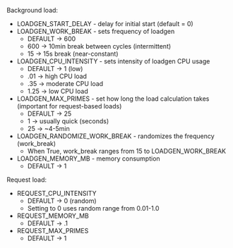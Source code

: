 Background load:  
* LOADGEN_START_DELAY - delay for initial start (default = 0)
* LOADGEN_WORK_BREAK - sets frequency of loadgen
    - DEFAULT -> 600
    - 600 -> 10min break between cycles (intermittent) 
    - 15 -> 15s break (near-constant)
* LOADGEN_CPU_INTENSITY - sets intensity of loadgen CPU usage
    - DEFAULT -> 1 (low)
    - .01 -> high CPU load
    - .35 -> moderate CPU load
    - 1.25 -> low CPU load
* LOADGEN_MAX_PRIMES - set how long the load calculation takes (important for request-based loads) 
    - DEFAULT -> 25 
    - 1 -> usually quick (seconds)
    - 25 -> ~4-5min
* LOADGEN_RANDOMIZE_WORK_BREAK - randomizes the frequency (work_break)
    - When True, work_break ranges from 15 to LOADGEN_WORK_BREAK
* LOADGEN_MEMORY_MB - memory consumption
    - DEFAULT -> 1

Request load:  
* REQUEST_CPU_INTENSITY
    - DEFAULT -> 0 (random)
    - Setting to 0 uses random range from 0.01-1.0
* REQUEST_MEMORY_MB 
    - DEFAULT -> .1
* REQUEST_MAX_PRIMES
    - DEFAULT -> 1
